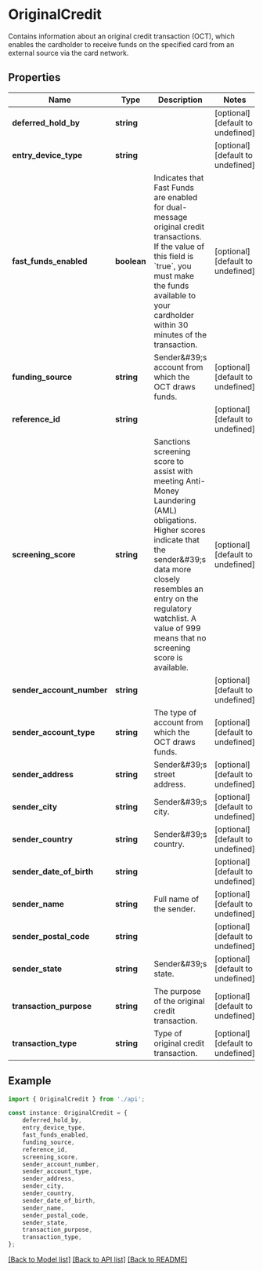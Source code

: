 # OriginalCredit

Contains information about an original credit transaction (OCT), which enables the cardholder to receive funds on the specified card from an external source via the card network.

## Properties

Name | Type | Description | Notes
------------ | ------------- | ------------- | -------------
**deferred_hold_by** | **string** |  | [optional] [default to undefined]
**entry_device_type** | **string** |  | [optional] [default to undefined]
**fast_funds_enabled** | **boolean** | Indicates that Fast Funds are enabled for dual-message original credit transactions. If the value of this field is &#x60;true&#x60;, you must make the funds available to your cardholder within 30 minutes of the transaction. | [optional] [default to undefined]
**funding_source** | **string** | Sender\&#39;s account from which the OCT draws funds. | [optional] [default to undefined]
**reference_id** | **string** |  | [optional] [default to undefined]
**screening_score** | **string** | Sanctions screening score to assist with meeting Anti-Money Laundering (AML) obligations.  Higher scores indicate that the sender\&#39;s data more closely resembles an entry on the regulatory watchlist.  A value of 999 means that no screening score is available. | [optional] [default to undefined]
**sender_account_number** | **string** |  | [optional] [default to undefined]
**sender_account_type** | **string** | The type of account from which the OCT draws funds. | [optional] [default to undefined]
**sender_address** | **string** | Sender\&#39;s street address. | [optional] [default to undefined]
**sender_city** | **string** | Sender\&#39;s city. | [optional] [default to undefined]
**sender_country** | **string** | Sender\&#39;s country. | [optional] [default to undefined]
**sender_date_of_birth** | **string** |  | [optional] [default to undefined]
**sender_name** | **string** | Full name of the sender. | [optional] [default to undefined]
**sender_postal_code** | **string** |  | [optional] [default to undefined]
**sender_state** | **string** | Sender\&#39;s state. | [optional] [default to undefined]
**transaction_purpose** | **string** | The purpose of the original credit transaction. | [optional] [default to undefined]
**transaction_type** | **string** | Type of original credit transaction. | [optional] [default to undefined]

## Example

```typescript
import { OriginalCredit } from './api';

const instance: OriginalCredit = {
    deferred_hold_by,
    entry_device_type,
    fast_funds_enabled,
    funding_source,
    reference_id,
    screening_score,
    sender_account_number,
    sender_account_type,
    sender_address,
    sender_city,
    sender_country,
    sender_date_of_birth,
    sender_name,
    sender_postal_code,
    sender_state,
    transaction_purpose,
    transaction_type,
};
```

[[Back to Model list]](../README.md#documentation-for-models) [[Back to API list]](../README.md#documentation-for-api-endpoints) [[Back to README]](../README.md)
